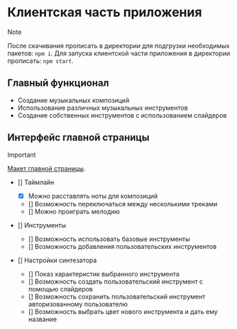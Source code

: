 # Клиентская часть приложения
> [!NOTE]
> После скачивания прописать в директории для подгрузки необходимых пакетов: `npm i`.
> Для запуска клиентской части приложения в директории прописать: `npm start`.

## Главный функционал
* Создание музыкальных композиций
* Использование различных музыкальных инструментов
* Создание собственных инструментов с использованием слайдеров

## Интерфейс главной страницы
> [!IMPORTANT]
> [Макет главной страницы](https://www.figma.com/file/YHjd0vOJuGnsXt6IRERJGZ/webSynth?type=design&node-id=0%3A1&mode=design&t=8n81lSfZMMAquScS-1).

- [] Таймлайн
    - [x] Можно расставлять ноты для композиций
    - [] Возможность переключаться между несколькими треками
    - [] Можно проиграть мелодию

- [] Инструменты
    - [] Возможность использовать базовые инструменты
    - [] Возможность добавления пользовательских инструментов

- [] Настройки синтезатора
    - [] Показ характеристик выбранного инструмента
    - [] Возможность создать пользовательский инструмент с помощью слайдеров
    - [] Возможность сохранить пользовательский инструмент авторизованному пользователю
    - [] Возможность выбрать цвет нового инструмента и дать ему название
